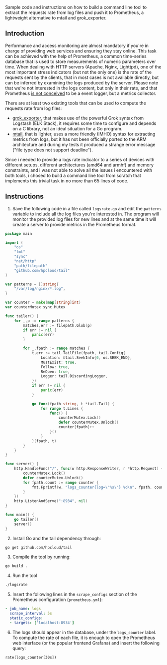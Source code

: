 Sample code and instructions on how to build a command line tool to extract the requests rate from log files and push it to Prometheus, a lightweight alternative to mtail and grok_exporter.

## Introduction

Performance and access monitoring are almost mandatory if you're in charge of providing web services and ensuring they stay online. This task can be achieved with the help of Prometheus, a common time-series database that is used to store measurements of numeric parameters over time. When dealing with HTTP servers (Apache, Nginx, Lighttpd), one of the most important stress indicators (but not the only one) is the rate of the requests sent by the clients, that in most cases is not available directly, but can be inferred by examining the logs produced by the server. Please note that we're not interested in the logs content, but only in their rate, and that Prometheus [is not conceived](https://prometheus.io/docs/introduction/faq/#how-to-feed-logs-into-prometheus) to be a event logger, but a metrics collector.

There are at least two existing tools that can be used to compute the requests rate from log files:
* [grok_exporter](https://github.com/fstab/grok_exporter), that makes use of the powerful Grok syntax from Logstash (ELK Stack), it requires some time to configure and depends on a C library, not an ideal situation for a Go program.
* [mtail](https://github.com/google/mtail), that is lighter, uses a more friendly (IMHO) syntax for extracting metrics from logs, but it has not been officially ported to the ARM architecture and during my tests it produced a strange error message ("file type does not support deadline").

Since i needed to provide a logs rate indicator to a series of devices with different setups, different architectures (amd64 and armhf) and memory constraints, and i was not able to solve all the issues i encountered with both tools, i chosed to build a command line tool from scratch that implements this trivial task in no more than 65 lines of code.

## Instructions

1) Save the following code in a file called `logsrate.go` and edit the `patterns` variable to include all the log files you're interested in. The program will monitor the provided log files for new lines and at the same time it will create a server to provide metrics in the Prometheus format.
```go
package main

import (
    "os"
    "fmt"
    "sync"
    "net/http"
    "path/filepath"
    "github.com/hpcloud/tail"
)

var patterns = []string{
    "/var/log/nginx/*.log",
}

var counter = make(map[string]int)
var counterMutex sync.Mutex

func tailer() {
    for _,p := range patterns {
        matches,err := filepath.Glob(p)
        if err != nil {
            panic(err)
        }

        for _,fpath := range matches {
            t,err := tail.TailFile(fpath, tail.Config{
                Location: &tail.SeekInfo{0, os.SEEK_END},
                MustExist: true,
                Follow: true,
                ReOpen: true,
                Logger: tail.DiscardingLogger,
            })
            if err != nil {
                panic(err)
            }

            go func(fpath string, t *tail.Tail) {
                for range t.Lines {
                    func() {
                        counterMutex.Lock()
                        defer counterMutex.Unlock()
                        counter[fpath]++
                    }()
                }
            }(fpath, t)
        }
    }
}

func server() {
    http.HandleFunc("/", func(w http.ResponseWriter, r *http.Request) {
        counterMutex.Lock()
        defer counterMutex.Unlock()
        for fpath,count := range counter {
            fmt.Fprintf(w, "logs_counter{log=\"%s\"} %d\n", fpath, count)
        }
    })
    http.ListenAndServe(":8934", nil)
}

func main() {
    go tailer()
    server()
}
```

2) Install Go and the tail dependency through:
```bash
go get github.com/hpcloud/tail
```

3) Compile the tool by running:
```bash
go build .
```

4) Run the tool
```bash
./logsrate
```

5) Insert the following lines in the `scrape_configs` section of the Prometheus configuration (`prometheus.yml`):
```yml
- job_name: logs
  scrape_interval: 5s
  static_configs:
  - targets: ['localhost:8934']
```

6) The logs should appear in the database, under the `logs_counter` label. To compute the rate of each file, it is enough to open the Prometheus web interface (or the popular frontend Grafana) and insert the following query:
```
rate(logs_counter[30s])
```
